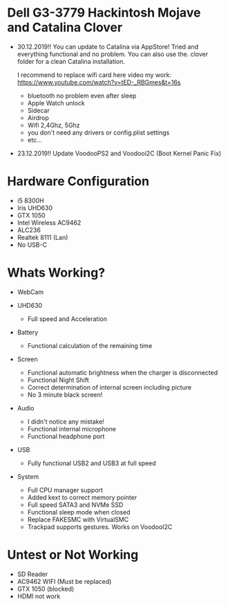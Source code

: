 # Dell G3-3779 Hackintosh Mojave and Catalina Clover

* 30.12.2019!!	You can update to Catalina via AppStore! Tried and everything functional and no problem. You can also use the. clover folder for a clean Catalina installation.

	I recommend to replace wifi card here video my work: https://www.youtube.com/watch?v=tED-_RBGmes&t=16s
	
	- bluetooth no problem even after sleep
	- Apple Watch unlock
	- Sidecar
	- Airdrop
	- Wifi 2,4Ghz, 5Ghz
	- you don't need any drivers or config.plist settings
	- etc...
	
* 23.12.2019!! Update VoodooPS2 and Voodooi2C (Boot Kernel Panic Fix)

# Hardware Configuration
* i5 8300H 
* Iris UHD630 
* GTX 1050
* Intel Wireless AC9462 
* ALC236 
* Realtek 8111 (Lan)
* No USB-C

# Whats Working?

* WebCam

* UHD630

	- Full speed and Acceleration
	
* Battery

	- Functional calculation of the remaining time
	
* Screen

	- Functional automatic brightness when the charger is disconnected
	- Functional Night Shift
	- Correct determination of internal screen including picture
	- No 3 minute black screen!
	
* Audio

	- I didn't notice any mistake!
	- Functional internal microphone
	- Functional headphone port
	
* USB

	- Fully functional USB2 and USB3 at full speed

* System

	- Full CPU manager support
	- Added kext to correct memory pointer
	- Full speed SATA3 and NVMe SSD
	- Functional sleep mode when closed
	- Replace FAKESMC with VirtualSMC
	- Trackpad supports gestures. Works on VoodooI2C
	
# Untest or Not Working
* SD Reader 
* AC9462 WIFI (Must be replaced)
* GTX 1050 (blocked) 
* HDMI not work

